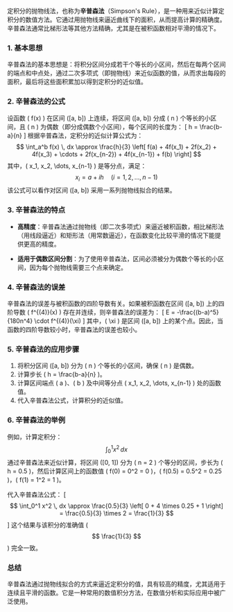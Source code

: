 定积分的抛物线法，也称为**辛普森法**（Simpson's Rule），是一种用来近似计算定积分的数值方法。它通过用抛物线来逼近曲线下的面积，从而提高计算的精确度。辛普森法通常比梯形法等其他方法精确，尤其是在被积函数相对平滑的情况下。

### 1. 基本思想

辛普森法的基本思想是：将积分区间分成若干个等长的小区间，然后在每两个区间的端点和中点处，通过二次多项式（即抛物线）来近似函数的值，从而求出每段的面积，最后将这些面积累加以得到定积分的近似值。

### 2. 辛普森法的公式

设函数 \( f(x) \) 在区间 \([a, b]\) 上连续，将区间 \([a, b]\) 分成 \( n \) 个等长的小区间，且 \( n \) 为偶数（即分成偶数个小区间），每个区间的长度为：
\[
h = \frac{b-a}{n}
\]
根据辛普森法，定积分的近似计算公式为：
$$
\int_a^b f(x) \, dx \approx \frac{h}{3} \left[ f(a) + 4f(x_1) + 2f(x_2) + 4f(x_3) + \cdots + 2f(x_{n-2}) + 4f(x_{n-1}) + f(b) \right]
$$
其中，\( x_1, x_2, \dots, x_{n-1} \) 是等分点，满足：
$$
x_i = a + i h \quad (i = 1, 2, \dots, n-1)
$$
该公式可以看作对区间 \([a, b]\) 采用一系列抛物线拟合的结果。

### 3. 辛普森法的特点

- **高精度**：辛普森法通过抛物线（即二次多项式）来逼近被积函数，相比梯形法（用线段逼近）和矩形法（用常数逼近），在函数变化比较平滑的情况下能提供更高的精度。
  
- **适用于偶数区间分割**：为了使用辛普森法，区间必须被分为偶数个等长的小区间，因为每个抛物线需要三个点来确定。

### 4. 辛普森法的误差

辛普森法的误差与被积函数的四阶导数有关。如果被积函数在区间 \([a, b]\) 上的四阶导数 \( f^{(4)}(x) \) 存在并连续，则辛普森法的误差为：
\[
E = -\frac{(b-a)^5}{180n^4} \cdot f^{(4)}(\xi)
\]
其中，\( \xi \) 是区间 \([a, b]\) 上的某个点。因此，当函数的四阶导数较小时，辛普森法的误差也较小。

### 5. 辛普森法的应用步骤

1. 将积分区间 \([a, b]\) 分为 \( n \) 个等长的小区间，确保 \( n \) 是偶数。
2. 计算步长 \( h = \frac{b-a}{n} \)。
3. 计算区间端点 \( a \)、\( b \) 及中间等分点 \( x_1, x_2, \dots, x_{n-1} \) 处的函数值。
4. 代入辛普森法公式，计算积分的近似值。

### 6. 辛普森法的举例

例如，计算定积分：
$$
\int_0^1 x^2 \, dx
$$
通过辛普森法来近似计算，将区间 \([0, 1]\) 分为 \( n = 2 \) 个等分的区间，步长为 \( h = 0.5 \)，然后计算区间上的函数值 \( f(0) = 0^2 = 0 \)，\( f(0.5) = 0.5^2 = 0.25 \)，\( f(1) = 1^2 = 1 \)。

代入辛普森法公式：
\[$$
\int_0^1 x^2 \, dx \approx \frac{0.5}{3} \left[ 0 + 4 \times 0.25 + 1 \right] = \frac{0.5}{3} \times 2 = \frac{1}{3}
$$\]
这个结果与该积分的准确值 \($$ \frac{1}{3} $$\) 完全一致。

### 总结

辛普森法通过抛物线拟合的方式来逼近定积分的值，具有较高的精度，尤其适用于连续且平滑的函数。它是一种常用的数值积分方法，在数值分析和实际应用中被广泛使用。